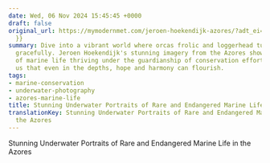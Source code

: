 ```yaml
---
date: Wed, 06 Nov 2024 15:45:45 +0000
draft: false
original_url: https://mymodernmet.com/jeroen-hoekendijk-azores/?adt_ei={{ subscriber.email_address
  }}
summary: Dive into a vibrant world where orcas frolic and loggerhead turtles glide
  gracefully. Jeroen Hoekendijk's stunning imagery from the Azores showcases the beauty
  of marine life thriving under the guardianship of conservation efforts, reminding
  us that even in the depths, hope and harmony can flourish.
tags:
- marine-conservation
- underwater-photography
- azores-marine-life
title: Stunning Underwater Portraits of Rare and Endangered Marine Life in the Azores
translationKey: Stunning Underwater Portraits of Rare and Endangered Marine Life in
  the Azores
---
```


Stunning Underwater Portraits of Rare and Endangered Marine Life in the Azores